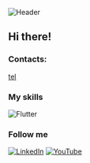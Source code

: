 ![Header](https://github.com/RoRomario360/RoRomario360/blob/main/assets/cover.jpg)

## Hi there!

### Contacts:

[tel](+38067-482-58-41)

### My skills

![Flutter](https://github.com/RoRomario360/RoRomario360/blob/main/assets/skills.jpg)

### Follow me

[![LinkedIn](https://img.shields.io/badge/-linkedIn-090909?style=for-the-badge&logo=linkedin&logoColor=007BB6)](https://www.linkedin.com/in/romanmerkulov/)
[![YouTube](https://img.shields.io/badge/-YouTube-090909?style=for-the-badge&logo=YouTube&logoColor=FF0000)](https://www.youtube.com/channel/UCnKj-vGklXnCgjGc3wVbfnA)
